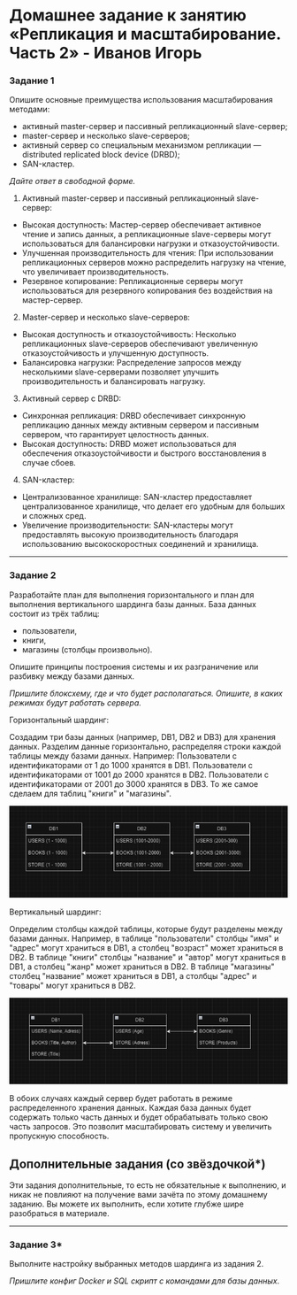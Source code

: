 # Домашнее задание к занятию «Репликация и масштабирование. Часть 2» - Иванов Игорь

### Задание 1

Опишите основные преимущества использования масштабирования методами:

- активный master-сервер и пассивный репликационный slave-сервер; 
- master-сервер и несколько slave-серверов;
- активный сервер со специальным механизмом репликации — distributed replicated block device (DRBD);
- SAN-кластер.

*Дайте ответ в свободной форме.*


1. Активный master-сервер и пассивный репликационный slave-сервер:

- Высокая доступность: Мастер-сервер обеспечивает активное чтение и запись данных, а репликационные slave-серверы могут использоваться для балансировки нагрузки и отказоустойчивости.
- Улучшенная производительность для чтения: При использовании репликационных серверов можно распределить нагрузку на чтение, что увеличивает производительность.
- Резервное копирование: Репликационные серверы могут использоваться для резервного копирования без воздействия на мастер-сервер.

2. Master-сервер и несколько slave-серверов:

- Высокая доступность и отказоустойчивость: Несколько репликационных slave-серверов обеспечивают увеличенную отказоустойчивость и улучшенную доступность.
- Балансировка нагрузки: Распределение запросов между несколькими slave-серверами позволяет улучшить производительность и балансировать нагрузку.

3. Активный сервер с DRBD:

- Синхронная репликация: DRBD обеспечивает синхронную репликацию данных между активным сервером и пассивным сервером, что гарантирует целостность данных.
- Высокая доступность: DRBD может использоваться для обеспечения отказоустойчивости и быстрого восстановления в случае сбоев.

4. SAN-кластер:

- Централизованное хранилище: SAN-кластер предоставляет централизованное хранилище, что делает его удобным для больших и сложных сред.
- Увеличение производительности: SAN-кластеры могут предоставлять высокую производительность благодаря использованию высокоскоростных соединений и хранилища.

---

### Задание 2


Разработайте план для выполнения горизонтального и план для выполнения вертикального шардинга базы данных. База данных состоит из трёх таблиц: 

- пользователи, 
- книги, 
- магазины (столбцы произвольно). 

Опишите принципы построения системы и их разграничение или разбивку между базами данных.

*Пришлите блоксхему, где и что будет располагаться. Опишите, в каких режимах будут работать сервера.* 


Горизонтальный шардинг:

Создадим три базы данных (например, DB1, DB2 и DB3) для хранения данных.
Разделим данные горизонтально, распределяя строки каждой таблицы между базами данных. Например:
Пользователи с идентификаторами от 1 до 1000 хранятся в DB1.
Пользователи с идентификаторами от 1001 до 2000 хранятся в DB2.
Пользователи с идентификаторами от 2001 до 3000 хранятся в DB3.
То же самое сделаем для таблиц "книги" и "магазины".

![sql](https://github.com/gaming4funNel/sdb-homework-12-07/blob/main/img/horizontal.png)

Вертикальный шардинг:

Определим столбцы каждой таблицы, которые будут разделены между базами данных.
Например, в таблице "пользователи" столбцы "имя" и "адрес" могут храниться в DB1, а столбец "возраст" может храниться в DB2.
В таблице "книги" столбцы "название" и "автор" могут храниться в DB1, а столбец "жанр" может храниться в DB2.
В таблице "магазины" столбец "название" может храниться в DB1, а столбцы "адрес" и "товары" могут храниться в DB2.

![sql](https://github.com/gaming4funNel/sdb-homework-12-07/blob/main/img/vertical.png)

В обоих случаях каждый сервер будет работать в режиме распределенного хранения данных. Каждая база данных будет содержать только часть данных и будет обрабатывать только свою часть запросов. Это позволит масштабировать систему и увеличить пропускную способность.


## Дополнительные задания (со звёздочкой*)
Эти задания дополнительные, то есть не обязательные к выполнению, и никак не повлияют на получение вами зачёта по этому домашнему заданию. Вы можете их выполнить, если хотите глубже шире разобраться в материале.

---
### Задание 3*

Выполните настройку выбранных методов шардинга из задания 2.

*Пришлите конфиг Docker и SQL скрипт с командами для базы данных*.
